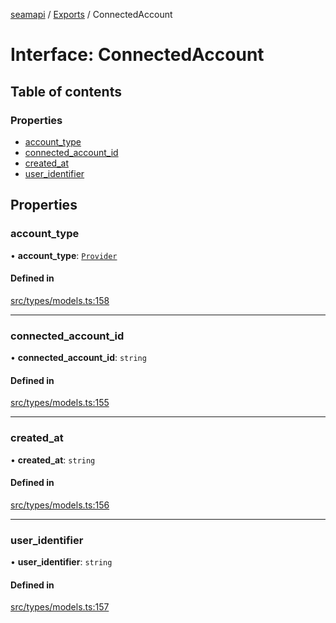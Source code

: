[seamapi](../README.md) / [Exports](../modules.md) / ConnectedAccount

# Interface: ConnectedAccount

## Table of contents

### Properties

- [account\_type](ConnectedAccount.md#account_type)
- [connected\_account\_id](ConnectedAccount.md#connected_account_id)
- [created\_at](ConnectedAccount.md#created_at)
- [user\_identifier](ConnectedAccount.md#user_identifier)

## Properties

### account\_type

• **account\_type**: [`Provider`](../enums/Provider.md)

#### Defined in

[src/types/models.ts:158](https://github.com/seamapi/javascript/blob/main/src/types/models.ts#L158)

___

### connected\_account\_id

• **connected\_account\_id**: `string`

#### Defined in

[src/types/models.ts:155](https://github.com/seamapi/javascript/blob/main/src/types/models.ts#L155)

___

### created\_at

• **created\_at**: `string`

#### Defined in

[src/types/models.ts:156](https://github.com/seamapi/javascript/blob/main/src/types/models.ts#L156)

___

### user\_identifier

• **user\_identifier**: `string`

#### Defined in

[src/types/models.ts:157](https://github.com/seamapi/javascript/blob/main/src/types/models.ts#L157)
